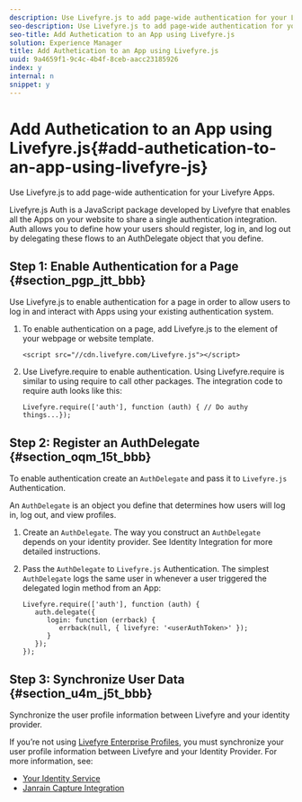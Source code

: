 ```yaml
---
description: Use Livefyre.js to add page-wide authentication for your Livefyre Apps.
seo-description: Use Livefyre.js to add page-wide authentication for your Livefyre Apps.
seo-title: Add Authetication to an App using Livefyre.js
solution: Experience Manager
title: Add Authetication to an App using Livefyre.js
uuid: 9a4659f1-9c4c-4b4f-8ceb-aacc23185926
index: y
internal: n
snippet: y
---
```


# Add Authetication to an App using Livefyre.js{#add-authetication-to-an-app-using-livefyre-js}

Use Livefyre.js to add page-wide authentication for your Livefyre Apps.

Livefyre.js Auth is a JavaScript package developed by Livefyre that enables all the Apps on your website to share a single authentication integration. Auth allows you to define how your users should register, log in, and log out by delegating these flows to an AuthDelegate object that you define.

## Step 1: Enable Authentication for a Page {#section_pgp_jtt_bbb}

Use Livefyre.js to enable authentication for a page in order to allow users to log in and interact with Apps using your existing authentication system.

1. To enable authentication on a page, add Livefyre.js to the <head> element of your webpage or website template.

   ```
   <script src="//cdn.livefyre.com/Livefyre.js"></script>
   ```

1. Use Livefyre.require to enable authentication. Using Livefyre.require is similar to using require to call other packages. The integration code to require auth looks like this:

   ```
   Livefyre.require(['auth'], function (auth) { // Do authy things...});
   ```

## Step 2: Register an AuthDelegate {#section_oqm_15t_bbb}

To enable authentication create an `AuthDelegate` and pass it to `Livefyre.js` Authentication.

An `AuthDelegate` is an object you define that determines how users will log in, log out, and view profiles.

1. Create an `AuthDelegate`. The way you construct an `AuthDelegate` depends on your identity provider. See Identity Integration for more detailed instructions. 

1. Pass the `AuthDelegate` to `Livefyre.js` Authentication. The simplest `AuthDelegate` logs the same user in whenever a user triggered the delegated login method from an App: 

   ```
   Livefyre.require(['auth'], function (auth) { 
      auth.delegate({ 
         login: function (errback) { 
            errback(null, { livefyre: '<userAuthToken>' }); 
         }    
      });  
   });
   ```

## Step 3: Synchronize User Data {#section_u4m_j5t_bbb}

Synchronize the user profile information between Livefyre and your identity provider.

If you’re not using [Livefyre Enterprise Profiles](c_livefyre_enterprise_profiles.md#c_livefyre_enterprise_profiles), you must synchronize your user profile information between Livefyre and your Identity Provider. For more information, see:

* [Your Identity Service](c_your_identity_service.md#c_your_identity_service)
* [Janrain Capture Integration](c_janrain_capture_backplane.md#c_janrain_capture_backplane)


